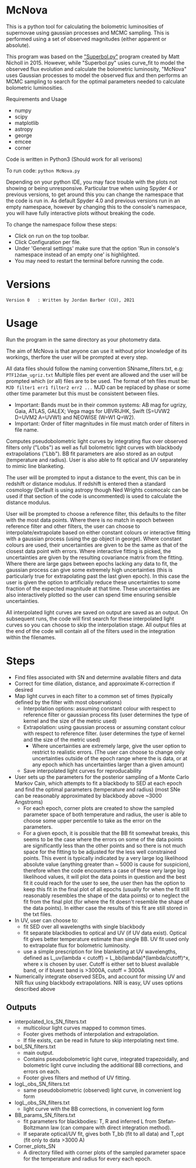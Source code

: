 # McNova
This is a python tool for calculating the bolometric luminosities of supernovae using gaussian processes and MCMC sampling. This is performed using a set of observed magnitudes (either apparent or absolute).

This program was based on the ["Superbol.py"](https://github.com/mnicholl/superbol) program created by Matt Nicholl in 2015. However, while "Superbol.py" usies curve_fit to model the observed flux evolution and calculate the bolometric luminosity, "McNova" uses Gaussian processes to model the observed flux and then performs an MCMC sampling to search for the optimal parameters needed to calculate bolometric luminosities.

Requirements and Usage
 - numpy
 - scipy
 - matplotlib
 - astropy
 - george
 - emcee
 - corner

Code is written in Python3 (Should work for all verisons) 

To run code:
```python McNova.py```

Depending on your python IDE, you may face trouble with the plots not showing or being unresponsive. Particular true when using Spyder 4 or previous versions, to get around this you can change the namespace that the code is run in. As default Spyder 4.0 and previous versions run in an empty namespace, however by changing this to the console's namespace, you will have fully interactive plots without breaking the code. 

To change the namespace follow these steps:
- Click on run on the top toolbar.
- Click Configuration per file.
- Under 'General settings' make sure that the option 'Run in console's namespace instead of an empty one' is highlighted.
- You may need to restart the terminal before running the code. 

# Versions
```Version 0   : Written by Jordan Barber (CU), 2021```

# Usage
Run the program in the same directory as your photometry data.

The aim of McNova is that anyone can use it without prior knowledge of its workings, therfore the user will be prompted at every step.

All data files should follow the naming convention SNname_filters.txt, e.g:
```PTF12dam_ugriz.txt```
Multiple files per event are allowed and the user will be prompted which (or all) files are to be used. The format of teh files must be:
```MJD filter1 err1 filter2 err2 ...```
MJD can be replaced by phase or some other time parameter but this must be consistent between files.
- Important: Bands must be in their common systems: AB mag for ugrizy, Gaia, ATLAS, GALEX; Vega mags for UBVRIJHK, Swift (S=UVW2 D=UVM2 A=UVW1) and NEOWISE (W=W1 Q=W2).
- Important: Order of filter magnitudes in file must match order of filters in file name.

Computes pseudobolometric light curves by integrating flux over observed filters only ("Lobs") as well as full bolometric light curves with blackbody extrapolations ("Lbb"). BB fit parameters are also stored as an output (temperature and radius). User is also able to fit optical and UV separateley to mimic line blanketing.

The user will be prompted to input a distance to the event, this can be in redshift or distance modulus. If redshift is entered then a standard cosmology (Default is using astropy though Ned Wrights cosmocalc can be used if that section of the code is uncommented) is used to calculate the distance modulus. 

User will be prompted to choose a reference filter, this defaults to the filter with the most data points. Where there is no match in epoch between reference filter and other filters, the user can choose to interpolate/extrapolate based on either constant colours or interactive fitting with a gaussian process (using the gp object in george). Where constant colours are used, their uncertainties are given to be the same as that of the closest data point with errors. Where interactive fitting is picked, the uncertainties are given by the resulting covariance matrix from the fitting. Where there are large gaps between epochs lacking any data to fit, the gaussian process can give some extremely high uncertainties (this is particularly true for extrapolating past the last given epoch). In this case the user is given the option to artificially reduce these uncertainties to some fraction of the expected magnitude at that time. These uncertainties are also interactively plotted so the user can spend time ensuring sensible uncertainties.

All interpolated light curves are saved on output are saved as an output. On subsequent runs, the code will first search for these interpolated light curves so you can choose to skip the interpolation stage. All output files at the end of the code will contain all of the filters used in the integration within the filenames. 

# Steps
 - Find files associated with SN and determine available filters and data
 - Correct for time dilation, distance, and approximate K-correction if desired
 - Map light curves in each filter to a common set of times
    (typically defined by the filter with most observations)
    - Interpolation options: assuming constant colour with respect to reference filter or gaussian process fits
       (user determines the type of kernel and the size of the metric used)
    - Extrapolation: using gaussian process or assuming constant colour with respect to reference filter.
      (user determines the type of kernel and the size of the metric used)
      - Where uncertainties are extremely large, give the user option to restrict to realistic errors.
        (The user can choose to change only uncertainties outside of the epoch range where the is data, or at any epoch which has uncertainties larger than a given amount)
    - Save interpolated light curves for reproducability
 - User sets up the parameters for the posterior sampling of a Monte Carlo Markov Cain, which attempts to fit a blackbody to SED at each epoch and find the optimal parameters        (temperature and radius) (most SNe can be reasonably approximated by blackbody above ~3000 Angstroms)
    - For each epoch, corner plots are created to show the sampled parameter space of both temperature and radius, the user is able to choose some upper percentile to take as the       error on the parameters.
    - For a given epoch, it is possible that the BB fit somewhat breaks, this seems to be the case where the errors on some of the data points are significantly less than               the other points and so there is not much space for the fitting to be adjusted for the less well constrained points. This event is typically indicated by a very large log         likelihood absolute value (anything greater than ~ 5000 is cause for suspicion), therefore when the code encounters a case of these very large log likelihood values, it will 
      plot the data points in question and the best fit it could reach for the user to see, the user then has the option to keep this fit in the final plot of all epochs (usually       for when the fit still reasonably resembles the shape of the data points) or to neglect the fit from the final plot (for where the fit doesn't resemble the shape of the data       points). In either case the results of this fit are still stored in the txt files.
 - In UV, user can choose to:
    - fit SED over all wavelengths with single blackbody
    - fit separate blackbodies to optical and UV (if UV data exist).
        Optical fit gives better temperature estimate than single BB.
         UV fit used only to extrapolate flux for bolometric luminosity.
    - use a simple prescription for line blanketing at UV wavelengths,
        defined as L_uv(lambda < cutoff) = L_bb(lambda)*(lambda/cutoff)^x, where x is chosen by user.
        Cutoff is either set to bluest available band, or if bluest band is >3000A, cutoff = 3000A
- Numerically integrate observed SEDs, and account for missing UV and NIR flux using blackbody extrapolations.
    NIR is easy, UV uses options described above
    
Outputs
------
- interpolated_lcs_SN_filters.txt
    - multicolour light curves mapped to common times.
    - Footer gives methods of interpolation and extrapolation.
    - If file exists, can be read in future to skip interpolating next time.
- bol_SN_filters.txt
    - main output.
    - Contains pseudobolometric light curve, integrated trapezoidally,
    and bolometric light curve including the additional BB corrections, and errors on each.
    - Footer gives filters and method of UV fitting.
- logL_obs_SN_filters.txt
    - same pseudobolometric (observed) light curve, in convenient log form
- logL_obs_SN_filters.txt
    - light curve with the BB corrections, in convenient log form
- BB_params_SN_filters.txt
    - fit parameters for blackbodies: T, R and inferred L from Stefan-Boltzmann law (can compare with direct integration method).
    - If separate optical/UV fit, gives both T_bb (fit to all data) and T_opt (fit only to data >3000 A)
- Corner_plots_SN
    - A directory filled with corner plots of the sampled parameter space for the temperature and radius for every each epoch.

